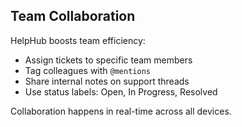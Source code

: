 ## Team Collaboration

HelpHub boosts team efficiency:
- Assign tickets to specific team members
- Tag colleagues with `@mentions`
- Share internal notes on support threads
- Use status labels: Open, In Progress, Resolved

Collaboration happens in real-time across all devices.
